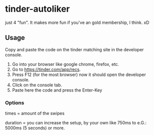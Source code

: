 # tinder-autoliker
just 4 "fun". It makes more fun if you've an gold membership, I think. xD

## Usage
Copy and paste the code on the tinder matching site in the developer console.

1. Go into your browser like google chrome, firefox, etc.
2. Go to https://tinder.com/app/recs.
3. Press F12 (for the most browser) now it should open the developer console.
4. Click on the console tab.
5. Paste here the code and press the Enter-Key

### Options
times = amount of the swipes

duration = you can increase the setup, by your own like 750ms to e.G.: 5000ms (5 seconds) or more.
